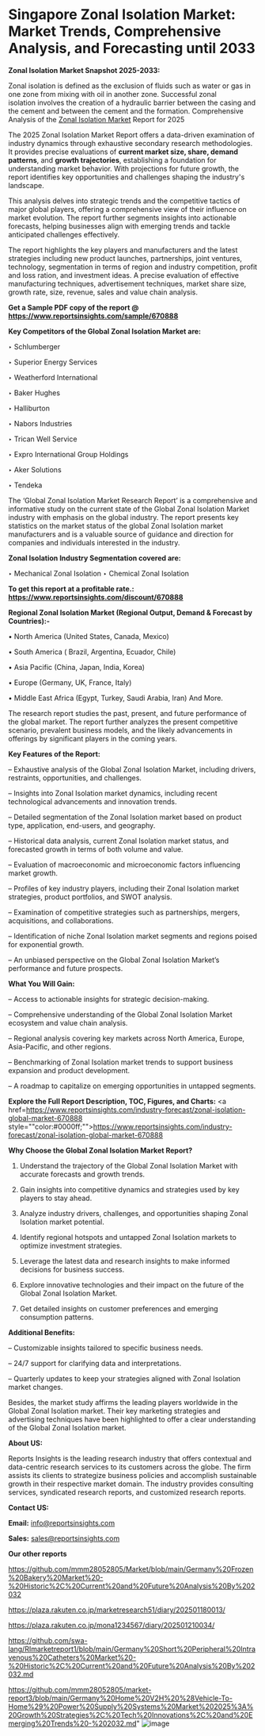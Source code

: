 # Singapore Zonal Isolation Market: Market Trends, Comprehensive Analysis, and Forecasting until 2033

<strong>Zonal Isolation Market Snapshot 2025-2033:</strong>

Zonal isolation is defined as the exclusion of fluids such as water or gas in one zone from mixing with oil in another zone. Successful zonal isolation involves the creation of a hydraulic barrier between the casing and the cement and between the cement and the formation. Comprehensive Analysis of the <a href=https://www.reportsinsights.com/sample/670888>Zonal Isolation Market</a> Report for 2025

The 2025 Zonal Isolation Market Report offers a data-driven examination of industry dynamics through exhaustive secondary research methodologies. It provides precise evaluations of <strong>current market size, share, demand patterns</strong>, and <strong>growth trajectories</strong>, establishing a foundation for understanding market behavior. With projections for future growth, the report identifies key opportunities and challenges shaping the industry's landscape.

This analysis delves into strategic trends and the competitive tactics of major global players, offering a comprehensive view of their influence on market evolution. The report further segments insights into actionable forecasts, helping businesses align with emerging trends and tackle anticipated challenges effectively.

The report highlights the key players and manufacturers and the latest strategies including new product launches, partnerships, joint ventures, technology, segmentation in terms of region and industry competition, profit and loss ration, and investment ideas. A precise evaluation of effective manufacturing techniques, advertisement techniques, market share size, growth rate, size, revenue, sales and value chain analysis.

<strong>Get a Sample PDF copy of the report @ <a href=https://www.reportsinsights.com/sample/670888 style=color:#0000ff;>https://www.reportsinsights.com/sample/670888</a></strong>

<strong>Key Competitors of the Global Zonal Isolation Market are:</strong>

‣ Schlumberger

‣ Superior Energy Services

‣ Weatherford International

‣ Baker Hughes

‣ Halliburton

‣ Nabors Industries

‣ Trican Well Service

‣ Expro International Group Holdings

‣ Aker Solutions

‣ Tendeka

The ‘Global Zonal Isolation Market Research Report’ is a comprehensive and informative study on the current state of the Global Zonal Isolation Market industry with emphasis on the global industry. The report presents key statistics on the market status of the global Zonal Isolation market manufacturers and is a valuable source of guidance and direction for companies and individuals interested in the industry.

<strong>Zonal Isolation Industry Segmentation covered are:</strong>

‣ Mechanical Zonal Isolation
‣ Chemical Zonal Isolation

<strong>To get this report at a profitable rate.: <a href=https://www.reportsinsights.com/discount/670888 style=color:#0000ff;>https://www.reportsinsights.com/discount/670888</a></strong>

<strong>Regional Zonal Isolation Market (Regional Output, Demand &amp; Forecast by Countries):-</strong>

• North America (United States, Canada, Mexico)

• South America ( Brazil, Argentina, Ecuador, Chile)

• Asia Pacific (China, Japan, India, Korea)

• Europe (Germany, UK, France, Italy)

• Middle East Africa (Egypt, Turkey, Saudi Arabia, Iran) And More.

The research report studies the past, present, and future performance of the global market. The report further analyzes the present competitive scenario, prevalent business models, and the likely advancements in offerings by significant players in the coming years.

<strong>Key Features of the Report:</strong>

– Exhaustive analysis of the Global Zonal Isolation Market, including drivers, restraints, opportunities, and challenges.

– Insights into Zonal Isolation market dynamics, including recent technological advancements and innovation trends.

– Detailed segmentation of the Zonal Isolation market based on product type, application, end-users, and geography.

– Historical data analysis, current Zonal Isolation market status, and forecasted growth in terms of both volume and value.

– Evaluation of macroeconomic and microeconomic factors influencing market growth.

– Profiles of key industry players, including their Zonal Isolation market strategies, product portfolios, and SWOT analysis.

– Examination of competitive strategies such as partnerships, mergers, acquisitions, and collaborations.

– Identification of niche Zonal Isolation market segments and regions poised for exponential growth.

– An unbiased perspective on the Global Zonal Isolation Market’s performance and future prospects.

<strong>What You Will Gain:</strong>

– Access to actionable insights for strategic decision-making.

– Comprehensive understanding of the Global Zonal Isolation Market ecosystem and value chain analysis.

– Regional analysis covering key markets across North America, Europe, Asia-Pacific, and other regions.

– Benchmarking of Zonal Isolation market trends to support business expansion and product development.

– A roadmap to capitalize on emerging opportunities in untapped segments.

<strong>Explore the Full Report Description, TOC, Figures, and Charts:</strong>
<a href=https://www.reportsinsights.com/industry-forecast/zonal-isolation-global-market-670888 style=""color:#0000ff;"">https://www.reportsinsights.com/industry-forecast/zonal-isolation-global-market-670888</a>

<strong>Why Choose the Global Zonal Isolation Market Report?</strong>

1. Understand the trajectory of the Global Zonal Isolation Market with accurate forecasts and growth trends.

2. Gain insights into competitive dynamics and strategies used by key players to stay ahead.

3. Analyze industry drivers, challenges, and opportunities shaping Zonal Isolation market potential.

4. Identify regional hotspots and untapped Zonal Isolation markets to optimize investment strategies.

5. Leverage the latest data and research insights to make informed decisions for business success.

6. Explore innovative technologies and their impact on the future of the Global Zonal Isolation Market.

7. Get detailed insights on customer preferences and emerging consumption patterns.

<strong>Additional Benefits:</strong>

– Customizable insights tailored to specific business needs.

– 24/7 support for clarifying data and interpretations.

– Quarterly updates to keep your strategies aligned with Zonal Isolation market changes.

Besides, the market study affirms the leading players worldwide in the Global Zonal Isolation market. Their key marketing strategies and advertising techniques have been highlighted to offer a clear understanding of the Global Zonal Isolation market.

<strong><strong>About US</strong>:</strong>

Reports Insights is the leading research industry that offers contextual and data-centric research services to its customers across the globe. The firm assists its clients to strategize business policies and accomplish sustainable growth in their respective market domain. The industry provides consulting services, syndicated research reports, and customized research reports.

<strong>Contact US:</strong>

<p class=><b>Email:</b> <a href=mailto:info@reportsinsights.com>info@reportsinsights.com</a></p>
<p class=><b>Sales:</b> <a href=mailto:sales@reportsinsights.com>sales@reportsinsights.com</a></p>

<strong>Our other reports</strong>

<a href=https://github.com/mmm28052805/Market/blob/main/Germany%20Frozen%20Bakery%20Market%20-%20Historic%2C%20Current%20and%20Future%20Analysis%20By%202032>https://github.com/mmm28052805/Market/blob/main/Germany%20Frozen%20Bakery%20Market%20-%20Historic%2C%20Current%20and%20Future%20Analysis%20By%202032</a>

<a href=https://plaza.rakuten.co.jp/marketresearch51/diary/202501180013/>https://plaza.rakuten.co.jp/marketresearch51/diary/202501180013/</a>

<a href=https://plaza.rakuten.co.jp/mona1234567/diary/202501210034/>https://plaza.rakuten.co.jp/mona1234567/diary/202501210034/</a>

<a href=https://github.com/swa-lang/RImarketreport1/blob/main/Germany%20Short%20Peripheral%20Intravenous%20Catheters%20Market%20-%20Historic%2C%20Current%20and%20Future%20Analysis%20By%202032.md>https://github.com/swa-lang/RImarketreport1/blob/main/Germany%20Short%20Peripheral%20Intravenous%20Catheters%20Market%20-%20Historic%2C%20Current%20and%20Future%20Analysis%20By%202032.md</a>

<a href=https://github.com/mmm28052805/market-report3/blob/main/Germany%20Home%20V2H%20%28Vehicle-To-Home%29%20Power%20Supply%20Systems%20Market%202025%3A%20Growth%20Strategies%2C%20Tech%20Innovations%2C%20and%20Emerging%20Trends%20-%202032.md>https://github.com/mmm28052805/market-report3/blob/main/Germany%20Home%20V2H%20%28Vehicle-To-Home%29%20Power%20Supply%20Systems%20Market%202025%3A%20Growth%20Strategies%2C%20Tech%20Innovations%2C%20and%20Emerging%20Trends%20-%202032.md</a>"
![image](https://github.com/user-attachments/assets/dfa67f17-8d78-4b0e-b2b0-ae5bec1a6e79)
